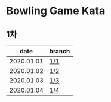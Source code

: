 # Bowling Game Kata

## 1차
date | branch
--- | ---
2020.01.01 | [1/1](https://github.com/darklibra/bowling-game-kata/tree/1/1)
2020.01.02 | [1/2](https://github.com/darklibra/bowling-game-kata/tree/1/2)
2020.01.03 | [1/3](https://github.com/darklibra/bowling-game-kata/tree/1/3)
2020.01.04 | [1/4](https://github.com/darklibra/bowling-game-kata/tree/1/4)